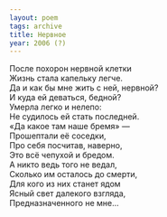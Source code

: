 ```yaml
---
layout: poem
tags: archive
title: Нервное
year: 2006 (?)
---
```


После похорон нервной клетки<br>
Жизнь стала капельку легче.<br>
Да и как бы мне жить с ней, нервной?<br>
И куда ей деваться, бедной?<br>
Умерла легко и нелепо:<br>
Не судилось ей стать последней.<br>
«Да какое там наше бремя» —<br>
Прошептали её соседки,<br>
Про себя посчитав, наверно,<br>
Это всё чепухой и бредом.<br>
А никто ведь того не ведал,<br>
Сколько им осталось до смерти,<br>
Для кого из них станет ядом<br>
Ясный свет далекого взгляда,<br>
Предназначенного не мне...
